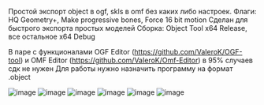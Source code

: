 Простой экспорт object в ogf, skls в omf без каких либо настроек. Флаги: HQ Geometry+, Make progressive bones, Force 16 bit motion
Сделан для быстрого экспорта простых моделей
Сборка:
Object Tool x64 Release, все остальное x64 Debug

В паре с функционалами OGF Editor (https://github.com/VaIeroK/OGF-tool) и OMF Editor (https://github.com/VaIeroK/Omf-Editor) в 95% случаев сдк не нужен
Для работы нужно назначить программу на формат .object

![image](https://github.com/VaIeroK/XrayExportTool/assets/49730427/e68fa193-3302-4c39-ba67-f996074d484a)
![image](https://github.com/VaIeroK/XrayExportTool/assets/49730427/77db3914-221d-42c8-9c1c-c4db0b39e4d9)
![image](https://github.com/VaIeroK/XrayExportTool/assets/49730427/599bab3c-d8d3-4836-934d-4f577c5b935c)
![image](https://github.com/VaIeroK/XrayExportTool/assets/49730427/d4ef8d63-cecf-4e6d-982a-1d3184b214c9)
![image](https://github.com/VaIeroK/XrayExportTool/assets/49730427/ff1b2664-4201-4870-bddc-bc4c55663fad)
![image](https://github.com/VaIeroK/XrayExportTool/assets/49730427/7726d78b-b841-4196-a8e1-df122fe7b8bf)
